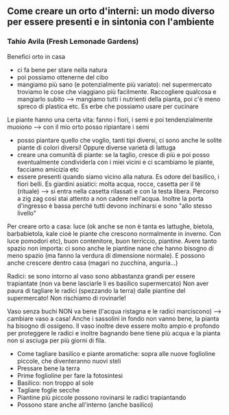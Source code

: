 ## Come creare un orto d'interni: un modo diverso per essere presenti e in sintonia con l'ambiente
### Tahío Avila (Fresh Lemonade Gardens)

Benefici orto in casa
- ci fa bene per stare nella natura
- poi possiamo ottenerne del cibo
- mangiamo più sano (e potenzialmente più variato): nel supermercato troviamo le cose che viaggiano più facilmente. Raccogliere qualcosa e mangiarlo subito --> mangiamo tutti i nutrienti della pianta, poi c'è meno spreco di plastica etc. Es erbe che possiamo usare per cucinare

Le piante hanno una certa vita: fanno i fiori, i semi e poi tendenzialmente muoiono --> con il mio orto posso ripiantare i semi

- posso piantare quello che voglio, tanti tipi diversi, ci sono anche le solite piante di colori diversi! Oppure diverse varietà di lattuga
- creare una comunità di piante: se la taglio, cresce di più e poi posso eventualmente condividerla con i miei vicini e ci scambiamo le piante, facciamo amicizia etc
- essere presenti quando siamo vicino alla natura. Es odore del basilico, i fiori belli. Es giardini asiatici: molta acqua, rocce, casetta per il tè (rituale) --> si entra nella casetta rilassati e con la testa libera. Percorso a zig zag così stai attento a non cadere nell'acqua. Inoltre la porta d'ingresso è bassa perché tutti devono inchinarsi e sono "allo stesso livello"

Per creare orto a casa: luce (ok anche se non è tanta es lattughe, bietola, barbabietola, kale cioè le piante che crescono normalmente in inverno. Con luce pomodori etc), buon contenitore, buon terriccio, piantine.
Avere tanto spazio non importa: ci sono anche le piantine nane che hanno bisogno di meno spazio (ma fanno la verdura di dimensione normale). E possono anche crescere dentro casa (magari no zucchina, anguria...)

Radici: se sono intorno al vaso sono abbastanza grandi per essere trapiantate (non va bene lasciarle li es basilico supermercato)
Non aver paura di tagliare le radici (spezzando la terra) dalle piantine del supermercato! Non rischiamo di rovinarle!

Vaso senza buchi NON va bene (l'acqua ristagna e le radici marciscono) --> cambiare vaso a casa! Anche i sassolini in fondo non vanno bene, la pianta ha bisogno di ossigeno.
Il vaso inoltre deve essere molto ampio e profondo per proteggere le radici e inoltre bagnando bene tiene più acqua e la pianta non si asciuga per più giorni di fila.

- Come tagliare basilico e piante aromatiche: sopra alle nuove foglioline piccole,
che diventeranno nuovi steli
- Pressare bene la terra
- Prime foglioline per fare la fotosintesi
- Basilico: non troppo al sole
- Tagliare foglie secche
- Piantine più piccole possono rovinarsi le radici trapiantando
- Possono stare anche all'interno (anche basilico) 